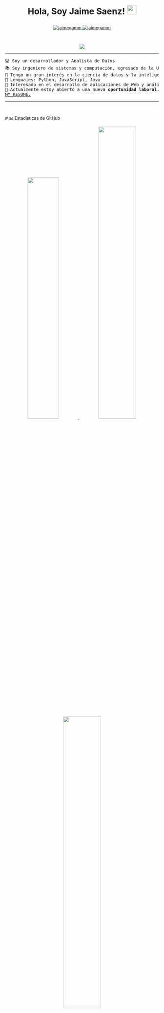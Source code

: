 


<h1 align="center">
	
Hola, Soy Jaime Saenz!
	<a href="https://github.com/JaimeGamm" target="_self">
		<img src="https://media.giphy.com/media/hvRJCLFzcasrR4ia7z/giphy.gif" width="30">
	</a>
</h1>
<p align="center">
	<a href="https://github.com/JaimeGamm">
		<img src="https://komarev.com/ghpvc/?username=jaimegamm&label=Profile%20views&color=0e75b6&style=flat" alt="jaimegamm" />
	</a>
	<a href="https://github.com/JaimeGamm">
		<img src="https://img.shields.io/github/followers/jaimegamm?label=Followers" alt="jaimegamm" />
	</a>
</p>
<br/>
<p align="center">
	<a href="https://github.com/JaimeGamm">
		<img src="https://readme-typing-svg.herokuapp.com?lines=Computer+Science+Student;Full+Stack+Web+Developer;Freelancer;DS%20|%20AI%20|%20ML%20Enthusiastic;Always%20learning%20new%20things&center=true&width=380&height=45">
	</a>
</p>

<hr>

<pre>
💻 Soy un desarrollador y Analista de Datos
📚 Soy ingeniero de sistemas y computación, egresado de la UPTC.
📝 Tengo un gran interés en la ciencia de datos y la inteligencia artificial.
🌟 Lenguajes: Python, JavaScript, Java
🚩 Interesado en el desarrollo de aplicaciones de Web y análisis de datos
🤔 Actualmente estoy abierto a una nueva <b>oportunidad laboral</b>.
<a href="https://drive.google.com/file/d/1OL-pYjC8jb3u3bbqLswQooZkah4ExeZf/view?usp=sharing" target="_blank">MY RESUME.</a>
</pre>
<hr>

<br/>
<p># 📊 Estadísticas de GitHub</p>
<p align="center">
  <a href="https://github.com/JaimeGamm">
  	<img width="45.0%" src="https://github-readme-stats.vercel.app/api?username=JaimeGamm&theme=tokyonight&hide_border=false&include_all_commits=true&count_private=false" />
    	<img width="49.5%" src="https://github-readme-streak-stats.herokuapp.com/?user=JaimeGamm&theme=tokyonight&hide_border=false" />
	<img width="49.5%" src="https://github-readme-stats.vercel.app/api/top-langs/?username=JaimeGamm&theme=tokyonight&hide_border=false&include_all_commits=true&count_private=false&layout=compact" />
  </a>
</p>
<br>

<p># 💻 Tech Stack:</p>

<p align="center"  >
  <a>
  	<img width="80" height="25"  src="https://img.shields.io/badge/NPM-%23CB3837.svg?style=for-the-badge&logo=npm&logoColor=white" alt="NPM" />
	<img width="80" height="25" src="https://img.shields.io/badge/MongoDB-%234ea94b.svg?style=for-the-badge&logo=mongodb&logoColor=white" alt="MongoDB"/>
	<img width="80" height="25" src="https://img.shields.io/badge/mysql-%2300000f.svg?style=for-the-badge&logo=mysql&logoColor=whit" alt="MySQL"/>
	<img width="80" height="25" src="https://img.shields.io/badge/express.js-%23404d59.svg?style=for-the-badge&logo=express&logoColor=%2361DAFB" alt="Express.js"/>
   	<img width="80" height="25" src="https://img.shields.io/badge/power_bi-F2C811?style=for-the-badge&logo=powerbi&logoColor=black" alt="Power Bi"/>
   	<img width="80" height="25" src="https://img.shields.io/badge/Postman-FF6C37?style=for-the-badge&logo=postman&logoColor=white" alt="Postman"/>
   	<img width="80" height="25" src="https://img.shields.io/badge/jira-%230A0FFF.svg?style=for-the-badge&logo=jira&logoColor=white" alt="Jira"/>
   	<img width="80" height="25" src="https://img.shields.io/badge/TensorFlow-%23FF6F00.svg?style=for-the-badge&logo=TensorFlow&logoColor=white" alt="TensorFlow"/>
   	<img width="80" height="25" src="https://img.shields.io/badge/pandas-%23150458.svg?style=for-the-badge&logo=pandas&logoColor=white" alt="Pandas"/>
   	<img width="80" height="25" src="https://img.shields.io/badge/numpy-%23013243.svg?style=for-the-badge&logo=numpy&logoColor=white" alt="NumPy"/>
   	<img width="80" height="25" src="https://img.shields.io/badge/adobe%20photoshop-%2331A8FF.svg?style=for-the-badge&logo=adobe%20photoshop&logoColor=white" 		alt="Adobe Photoshop"/>
   	<img width="80" height="25" src="https://img.shields.io/badge/Adobe%20Lightroom-31A8FF.svg?style=for-the-badge&logo=Adobe%20Lightroom&logoColor=white" 			alt="Adobe Lightroom"/>
  </a>
</p>
<br>




<!-- Proudly created with GPRM ( https://gprm.itsvg.in ) -->
